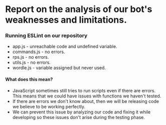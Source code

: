 # Report on the analysis of our bot's weaknesses and limitations. 
### Running ESLint on our repository
- app.js - unreachable code and undefined variable.
- commands.js - no errors.
- rps.js - no errors.
- utils.js - no errors.
- wordle.js - variable assigned but never used.
#### What does this mean?
- JavaScript sometimes still tries to run scripts even if there are errors. This means that we could have issues with functions we haven't tested.
- If there are errors we don't know about, then we will be releasing code we believe to be working perfectly.
- We can prevent this issue by analyzing our code and fixing it while developing so these issues don't arise during the testing phase.
